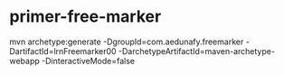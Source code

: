 # primer-free-marker

mvn archetype:generate -DgroupId=com.aedunafy.freemarker -DartifactId=lrnFreemarker00 -DarchetypeArtifactId=maven-archetype-webapp -DinteractiveMode=false